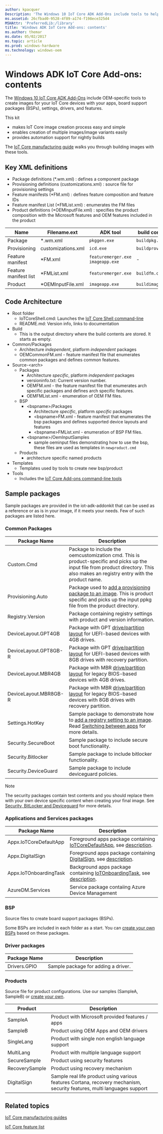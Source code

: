 ```yaml
---
author: kpacquer
Description: 'The Windows 10 IoT Core ADK Add-Ons include tools to help you customize and create new images for your devices with the apps, board support packages (BSPs), drivers, and Windows features that you choose, and a sample structure you can use to quickly create new images.'
ms.assetid: 26cfbad0-9528-4f89-a174-f198ece325d4
MSHAttr: 'PreferredLib:/library'
title: 'Windows ADK IoT Core Add-ons: contents'
ms.author: themar
ms.date: 05/02/2017
ms.topic: article
ms.prod: windows-hardware
ms.technology: windows-oem
---
```


# Windows ADK IoT Core Add-ons: contents

The [Windows 10 IoT Core ADK Add-Ons](http://go.microsoft.com/fwlink/?LinkId=735028) include OEM-specific tools to create images for your IoT Core devices with your apps, board support packages (BSPs), settings, drivers, and features.

This kit 
- makes IoT Core image creation process easy and simple
- enables creation of multiple images/image variants easily
- provides automation support for nightly builds 


The [IoT Core manufacturing guide](iot-core-manufacturing-guide.md) walks you through building images with these tools.

## Key XML definitions

- Package definitions (*.wm.xml) : defines a component package
- Provisioning definitions (customizations.xml) : source file for provisioning settings
- Feature manifests (*FM.xml) : defines feature composition and feature IDs
- Feature manifest List (*FMList.xml) : enumerates the FM files 
- Product definitions (*OEMInputFile.xml) : specifies the product composition with the Microsoft features and OEM features included in the product

| Name | Filename.ext | ADK tool | build command | Output |
|-----|----|----|---|---|
| Package  | *.wm.xml  | `pkggen.exe` | `buildpkg.cmd`   | *.cab  |
| Provisioning  | customizations.xml  | `icd.exe`  | `buildprovpkg.cmd`   | *.ppkg | 
| Feature manifest  | *FM.xml  | `featuremerger.exe` `imageapp.exe`  | -  | - | 
| Feature manifest list | *FMList.xml  | `featuremerger.exe`  | `buildfm.cmd`  | MergerdFM/*FM.xml , *FIP.cab  |
| Product  | *OEMInputFile.xml  | `imageapp.exe`  | `buildimage.cmd`  | *.ffu |

## Code Architecture

- Root folder
    - IoTCoreShell.cmd: Launches the [IoT Core Shell command-line](iot-core-adk-addons-command-line-options.md#iotcoreshell)
    -   README.md: Version info, links to documentation
- Build
    - This is the output directory where the build contents are stored. It starts as empty.
- Common/Packages
    - Architecture *independent*, platform *independent* packages
    - OEMCommonFM.xml - feature manifest file that enumerates common packages and defines common features.
- Source-\<arch\>
    - Packages
        - Architecture *specific*, platform *independent* packages
        - versioninfo.txt: Current version number.
        - OEMFM.xml - the feature manifest file that enumerates arch specific packages and defines arch specific features.
        - OEMFMList.xml - enumeration of OEM FM files. 
    - BSP
        - \<bspname\>/Packages
            -  Architecture *specific*, platform *specific* packages
            - \<bspname\>FM.xml - feature manifest that enumerates the bsp packages and defines supported device layouts and features
            - \<bspname\>FMList.xml - enumeration of BSP FM files.
         - \<bspname\>/OemInputSamples
            - sample oeminput files demonstrating how to use the bsp, these files are used as templates in `newproduct.cmd`
    - Products
        - architecture specific named products
- Templates
    - Templates used by tools to create new bsp/product
- Tools
    - Includes the  [IoT Core Add-ons command-line tools](iot-core-adk-addons-command-line-options.md) 

## Sample packages
Sample packages are provided in the iot-adk-addonkit that can be used as a reference or as is in your image, if it meets your needs. Few of such packages are listed here.

### Common Packages 

| Package Name | Description |
| ----- | ----- |
|  Custom.Cmd | Package to include the oemcustomization cmd. This is product-specific and picks up the input file from product directory. This also makes an registry entry with the product name. |
| Provisioning.Auto  | Package used to [add a provisioning package to an image](add-a-provisioning-package-to-an-image.md). This is product specific and picks up the input ppkg file from the product directory.  |
| Registry.Version  |  Package containing registry settings with product and version information. |
|  DeviceLayout.GPT4GB | Package with GPT [drive/partition layout](device-layout.md) for UEFI-based devices with 4GB drives.  |
|  DeviceLayout.GPT8GB-R | Package with GPT [drive/partition layout](device-layout.md) for UEFI-based devices with 8GB drives with recovery partition.  |
|  DeviceLayout.MBR4GB | Package with MBR [drive/partition layout](device-layout.md) for legacy BIOS-based devices with 4GB drives.  |
|  DeviceLayout.MBR8GB-R | Package with MBR [drive/partition layout](device-layout.md) for legacy BIOS-based devices with 8GB drives with recovery partition.  |
|  Settings.HotKey | Sample package to demonstrate how to [add a registry setting to an image](add-a-registry-setting-to-an-image.md). Read [Switching between apps](https://docs.microsoft.com/en-us/windows/iot-core/develop-your-app/iotcoreshell#switching-between-apps-with-hid-injection-keys) for more details.   | 
|  Security.SecureBoot | Sample package to include secure boot functionality.  |
|  Security.Bitlocker | Sample package to include bitlocker functionality. |
|  Security.DeviceGuard | Sample package to include deviceguard policies.   |

> [!NOTE]
> The security packages contain test contents and you should replace them with your own device specific content when creating your final image. See [Security, BitLocker and Deviceguard](https://docs.microsoft.com/windows/iot-core/secure-your-device/securebootandbitlocker) for more details. 

### Applications and Services packages

| Package Name | Description |
| ----- | ----- |
| Appx.IoTCoreDefaultApp | Foreground apps package containing [IoTCoreDefaultApp](https://github.com/ms-iot/samples/tree/develop/IoTCoreDefaultApp), see [description](https://developer.microsoft.com/windows/iot/samples/iotdefaultapp).  |
| Appx.DigitalSign | Foreground apps package containing [DigitalSign](https://github.com/ms-iot/samples/tree/develop/DigitalSign), see [description](https://developer.microsoft.com/windows/iot/samples/digitalsign). |
| Appx.IoTOnboardingTask | Background apps package containing [IoTOnboardingTask](https://github.com/ms-iot/samples/tree/develop/IoTOnboarding), see [description](https://developer.microsoft.com/windows/iot/samples/iotonboarding).  |
| AzureDM.Services | Service package contaiing Azure Device Management |

### <span id="BSP"></span><span id="bsp"></span>BSP
Source files to create board support packages (BSPs). 

Some BSPs are included in each folder as a start. You can [create your own BSPs](create-a-new-bsp.md) based on these packages.

### Driver packages

| Package Name | Description |
| ----- | ----- |
| Drivers.GPIO | Sample package for adding a driver. |

### <span id="Products"></span><span id="products"></span><span id="PRODUCTS"></span>Products

Source file for product configurations. Use our samples (SampleA, SampleB) or [create your own](iot-core-manufacturing-guide.md).

| Product | Description |
| ----- | ----- |
| SampleA | Product with Microsoft provided features / apps |
| SampleB | Product using OEM Apps and OEM drivers |
| SingleLang | Product with single non english language support |
| MultiLang  | Product with multiple language support |
| SecureSample  | Product using security features  |
| RecoverySample  | Product using recovery mechanism   |
| DigitalSign  | Sample real life product using various features Cortana, recovery mechanism, security features, multi languages support  |


## <span id="related_topics"></span>Related topics

[IoT Core manufacturing guides](iot-core-manufacturing-guide.md)

[IoT Core feature list](iot-core-feature-list.md)


 

 



